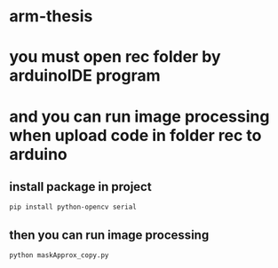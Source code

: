 # arm-thesis

# you must open rec folder by arduinoIDE program

# and you can run image processing when upload code in folder rec to arduino
## install package in project
```sh
pip install python-opencv serial
```
## then you can run image processing
```sh
python maskApprox_copy.py
```
